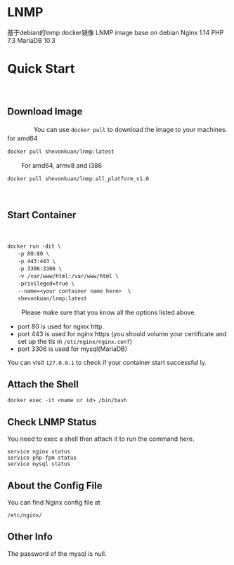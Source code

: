 # LNMP
基于debian的lnmp docker镜像
LNMP image base on debian
Nginx 1.14
PHP 7.3
MariaDB 10.3

# Quick Start
　　
## Download Image
　　
　　You can use `docker pull` to download the image to your machines.
for amd64
　　
```shell
docker pull shevonkuan/lnmp:latest
```
　　
For amd64, armv8 and i386
　　
```shell
docker pull shevonkuan/lnmp:all_platform_v1.0
```
　
## Start Container
　　
```shell
docker run -dit \
　　-p 80:80 \
　　-p 443:443 \
　　-p 3306:3306 \
　　-v /var/www/html:/var/www/html \
　　-privileged=true \
　　--name=<your container name here>  \
　　shevonkuan/lnmp:latest
```
　　
Please make sure that you know all the options listed above.

- port 80 is  used for nginx http.
- port 443 is used for nginx https (you should volumn your certificate and set up the tls in `/etc/nginx/nginx.conf`)
- port 3306 is used for mysql(MariaDB)

You can visit `127.0.0.1` to check if your container start successful ly.

## Attach the Shell 

```shell
docker exec -it <name or id> /bin/bash
```

##  Check LNMP Status
You need to exec a shell then attach it to run the command here.

```shell
service nginx status
service php-fpm status
service mysql status
```

## About the Config File
You can find Nginx config file at

```
/etc/nginx/
```

## Other Info
The password of the mysql is null.
